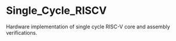 # Single_Cycle_RISCV
Hardware implementation of single cycle RISC-V core and assembly verifications.
